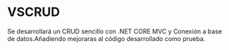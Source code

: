 # VSCRUD
Se desarrollará un CRUD sencillo con .NET CORE MVC y Conexión a base de datos.Añadiendo mejoraras al código desarrollado como prueba.
